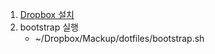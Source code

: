 1. [Dropbox 설치](https://www.dropbox.com/downloading)
2. bootstrap 실행
    * ~/Dropbox/Mackup/dotfiles/bootstrap.sh
